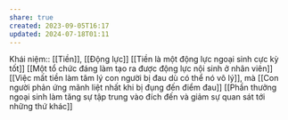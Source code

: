 ```yaml
---
share: true
created: 2023-09-05T16:17
updated: 2024-07-18T01:11
---
```

Khái niệm:: [[Tiền]], [[Động lực]]
[[Tiền là một động lực ngoại sinh cực kỳ tốt]]
[[Một tổ chức đáng làm tạo ra được động lực nội sinh ở nhân viên]]
[[Việc mất tiền làm tâm lý con người bị đau dù có thể nó vô lý]], mà [[Con người phản ứng mãnh liệt nhất khi bị đụng đến điểm đau]]
[[Phần thưởng ngoại sinh làm tăng sự tập trung vào đích đến và giảm sự quan sát tới những thứ khác]]
